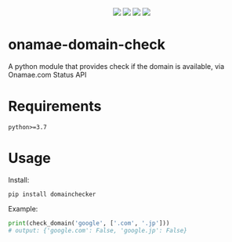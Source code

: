 <p align="center">
  <img src="https://img.shields.io/github/license/kkent030315/onamae-domain-check?style=for-the-badge">
  <img src="https://img.shields.io/github/last-commit/kkent030315/onamae-domain-check?style=for-the-badge">
  <img src="https://img.shields.io/codefactor/grade/github/kkent030315/onamae-domain-check?style=for-the-badge">
  <img src="https://img.shields.io/pypi/pyversions/domainchecker?style=for-the-badge">
  
</p>

# onamae-domain-check

A python module that provides check if the domain is available, via Onamae.com Status API

# Requirements

`python>=3.7`

# Usage

Install:

```
pip install domainchecker
```

Example:

```python
print(check_domain('google', ['.com', '.jp']))
# output: {'google.com': False, 'google.jp': False}
```
